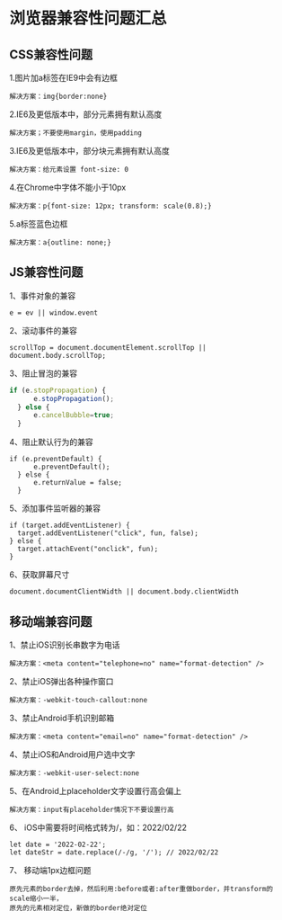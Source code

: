 # 浏览器兼容性问题汇总
## CSS兼容性问题
1.图片加a标签在IE9中会有边框
```
解决方案：img{border:none}
```
2.IE6及更低版本中，部分元素拥有默认高度
```
解决方案；不要使用margin，使用padding
```
3.IE6及更低版本中，部分块元素拥有默认高度
```
解决方案：给元素设置 font-size: 0
```
4.在Chrome中字体不能小于10px
```
解决方案：p{font-size: 12px; transform: scale(0.8);}
```
5.a标签蓝色边框
```
解决方案：a{outline: none;}
```
## JS兼容性问题
1、事件对象的兼容
```
e = ev || window.event 
```
2、滚动事件的兼容

```
scrollTop = document.documentElement.scrollTop || document.body.scrollTop;
```
3、阻止冒泡的兼容
```js
if (e.stopPropagation) {
      e.stopPropagation();
  } else {
      e.cancelBubble=true;
  }
```
4、阻止默认行为的兼容
```
if (e.preventDefault) {
      e.preventDefault();
  } else {
      e.returnValue = false;
  }
```
5、添加事件监听器的兼容
```
if (target.addEventListener) {
  target.addEventListener("click", fun, false);
} else {
  target.attachEvent("onclick", fun);
}
```
6、获取屏幕尺寸
```
document.documentClientWidth || document.body.clientWidth
```
## 移动端兼容问题
1、禁止iOS识别长串数字为电话
```
解决方案：<meta content="telephone=no" name="format-detection" />
```
2、禁止iOS弹出各种操作窗口
```
解决方案：-webkit-touch-callout:none
```
3、禁止Android手机识别邮箱
```
解决方案：<meta content="email=no" name="format-detection" />
```
4、禁止iOS和Android用户选中文字
```
解决方案：-webkit-user-select:none
```
5、在Android上placeholder文字设置行高会偏上
```
解决方案：input有placeholder情况下不要设置行高
```
6、 iOS中需要将时间格式转为/，如：2022/02/22
```
let date = '2022-02-22';
let dateStr = date.replace(/-/g, '/'); // 2022/02/22
```
7、 移动端1px边框问题
```
原先元素的border去掉，然后利用:before或者:after重做border，并transform的scale缩小一半，
原先的元素相对定位，新做的border绝对定位
```
